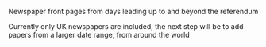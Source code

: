 Newspaper front pages from days leading up to and beyond the referendum

Currently only UK newspapers are included, the next step will be to add papers from a larger date range, from around the world
